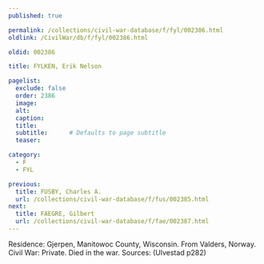 ```yaml
---
published: true

permalink: /collections/civil-war-database/f/fyl/002386.html
oldlink: /CivilWar/db/f/fyl/002386.html

oldid: 002386

title: FYLKEN, Erik Nelson

pagelist:
  exclude: false
  order: 2386
  image: 
  alt:
  caption:
  title:
  subtitle:      # Defaults to page subtitle
  teaser:

category: 
  - F 
  - FYL

previous:
  title: FUSBY, Charles A.
  url: /collections/civil-war-database/f/fus/002385.html  
next:
  title: FAEGRE, Gilbert
  url: /collections/civil-war-database/f/fae/002387.html   
---
```

Residence: Gjerpen, Manitowoc County, Wisconsin. From Valders, Norway. Civil War: Private. Died in the war. Sources: (Ulvestad p282)
